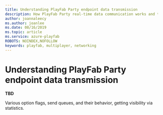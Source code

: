 ```yaml
---
title: Understanding PlayFab Party endpoint data transmission
description: How PlayFab Party real-time data communication works and the endpoint-to-endpoint transmission pipeline.
author: joannaleecy
ms.author: joanlee
ms.date: 08/16/2019
ms.topic: article
ms.service: azure-playfab
ROBOTS: NOINDEX,NOFOLLOW
keywords: playfab, multiplayer, networking
---
```


# Understanding PlayFab Party endpoint data transmission

**TBD**  

Various option flags, send queues, and their behavior, getting visibility via statistics. 
